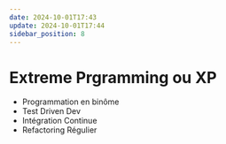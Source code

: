 ```yaml
---
date: 2024-10-01T17:43
update: 2024-10-01T17:44
sidebar_position: 8
---
```

# Extreme Prgramming ou XP

- Programmation en binôme
- Test Driven Dev
- Intégration Continue
- Refactoring Régulier